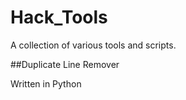 # Hack_Tools

A collection of various tools and scripts.

##Duplicate Line Remover

Written in Python
